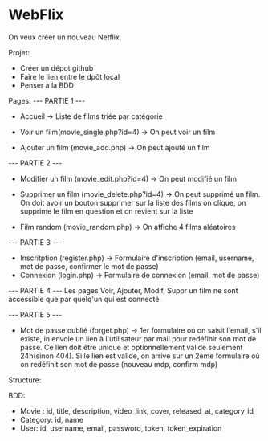 # WebFlix

On veux créer un nouveau Netflix.

Projet:
- Créer un dépot github
- Faire le lien entre le dpôt local
- Penser à la BDD

Pages:
--- PARTIE 1 ---
- Accueil -> Liste de films triée par catégorie

- Voir un film(movie_single.php?id=4) -> On peut voir un film
- Ajouter un film (movie_add.php) -> On peut ajouté un film

--- PARTIE 2 ---
- Modifier un film (movie_edit.php?id=4) -> On peut modifié un film
- Supprimer un film (movie_delete.php?id=4) -> On peut supprimé un film. On doit avoir un bouton supprimer sur la liste des films
on clique, on supprime le film en question et on revient sur la liste

- Film random (movie_random.php) -> On affiche 4 films aléatoires

--- PARTIE 3 ---
- Inscritption (register.php) -> Formulaire d'inscription (email, username, mot de passe, confirmer le mot de passe)
- Connexion (login.php) -> Formulaire de connexion (email, mot de passe)

--- PARTIE 4 ---
Les pages Voir, Ajouter, Modif, Suppr un film ne sont accessible que par quelq'un qui est connecté.

--- PARTIE 5 ---
- Mot de passe oublié (forget.php) -> 1er formulaire où on saisit l'email, s'il existe, in envoie un lien à l'utilisateur 
par mail pour redéfinir son mot de passe. Ce lien doit être unique et optionnellement valide seulement 24h(sinon 404).
Si le lien est valide, on arrive sur un 2ème formulaire où on redéfinit son mot de passe (nouveau mdp, confirm mdp)


Structure:

BDD:
- Movie : id, title, description, video_link, cover, released_at, category_id
- Category: id, name
- User: id, username, email, password, token, token_expiration
